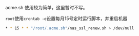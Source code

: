 acme.sh 使用较为简单，这里暂时不写。

`root`使用`crontab -e`设置每月15号定时运行脚本，并重启机器

```bash
* * 15 * * "/root/.acme.sh"/nas_ssl_renew.sh > /dev/null
```
